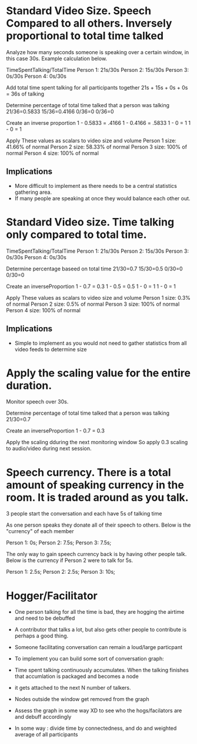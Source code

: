 # Standard Video Size. Speech Compared to all others. Inversely proportional to total time talked

Analyze how many seconds someone is speaking over a certain window, in this case 30s. Example calculation below.

TimeSpentTalking/TotalTime
Person 1: 21s/30s
Person 2: 15s/30s
Person 3: 0s/30s
Person 4: 0s/30s

Add total time spent talking for all participants together
21s + 15s + 0s + 0s = 36s of talking

Determine percentage of total time talked that a person was talking
21/36=0.5833
15/36=0.4166
0/36=0
0/36=0

Create an inverse proportion
1 - 0.5833 = .4166
1 - 0.4166 = .5833
1 - 0 = 1
1 - 0 = 1

Apply These values as scalars to video size and volume
Person 1 size: 41.66% of normal
Person 2 size: 58.33% of normal
Person 3 size: 100% of normal
Person 4 size: 100% of normal

## Implications

- More difficult to implement as there needs to be a central statistics gathering area.
- If many people are speaking at once they would balance each other out.

# Standard Video size. Time talking only compared to total time.

TimeSpentTalking/TotalTime
Person 1: 21s/30s
Person 2: 15s/30s
Person 3: 0s/30s
Person 4: 0s/30s

Determine percentage baseed on total time
21/30=0.7
15/30=0.5
0/30=0
0/30=0

Create an inverseProportion
1 - 0.7 = 0.3
1 - 0.5 = 0.5
1 - 0 = 1
1 - 0 = 1

Apply These values as scalars to video size and volume
Person 1 size: 0.3% of normal
Person 2 size: 0.5% of normal
Person 3 size: 100% of normal
Person 4 size: 100% of normal

## Implications

- Simple to implement as you would not need to gather statistics from all video feeds to determine size

# Apply the scaling value for the entire duration.

Monitor speech over 30s.

Determine percentage of total time talked that a person was talking
21/30=0.7

Create an inverseProportion
1 - 0.7 = 0.3

Apply the scaling dduring the next monitoring window
So apply 0.3 scaling to audio/video during next session.

# Speech currency. There is a total amount of speaking currency in the room. It is traded around as you talk.
3 people start the conversation and each have 5s of talking time

As one person speaks they donate all of their speech to others. Below is the "currency" of each member 

Person 1: 0s;
Person 2: 7.5s;
Person 3: 7.5s;

The only way to gain speech currency back is by having other people talk. Below is the currency if Person 2 were to talk for 5s.

Person 1: 2.5s;
Person 2: 2.5s;
Person 3: 10s;

# Hogger/Facilitator

- One person talking for all the time is bad, they are hogging the airtime and need to be debuffed
- A contributor that talks a lot, but also gets other people to contribute is perhaps a good thing.
- Someone facilitating conversation can remain a loud/large particpant

- To implement you can build some sort of conversation graph:
- Time spent talking continuously accumulates. When the talking finishes that accumlation is packaged and becomes a node
- it gets attached to the next N number of talkers.
- Nodes outside the window get removed from the graph
- Assess the graph in some way XD to see who the hogs/facilators are and debuff accordingly
- In some way : divide time by connectedness, and do and weighted average of all participants
